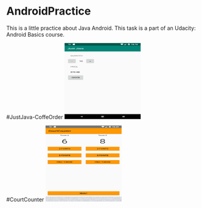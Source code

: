 # AndroidPractice
This is a little practice about Java Android.
This task is a part of an Udacity: Android Basics course.

#JustJava-CoffeOrder
<img src="https://github.com/DavidKiraly/AndroidPractice/blob/master/JustJava/JustJava.png?raw=true" width="200" height="200" />

#CourtCounter
<img src="https://github.com/DavidKiraly/AndroidPractice/blob/master/CourtCounter/CourtCounter.png?raw=true" width="200" height="200" />

